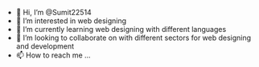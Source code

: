 - 👋 Hi, I’m @Sumit22514
- 👀 I’m interested in web designing 
- 🌱 I’m currently learning web designing with different languages
- 💞️ I’m looking to collaborate on with different sectors for web designing and development
- 📫 How to reach me ...

<!---
Sumit22514/Sumit22514 is a ✨ special ✨ repository because its `README.md` (this file) appears on your GitHub profile.
You can click the Preview link to take a look at your changes.
--->
